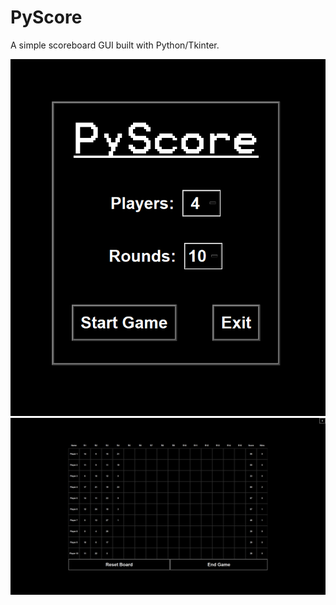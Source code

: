 # PyScore
A simple scoreboard GUI built with Python/Tkinter.

![](https://github.com/Skelt3r/pyscore/blob/main/menu.png?raw=true)
![](https://github.com/Skelt3r/pyscore/blob/main/scoreboard.png?raw=true)
